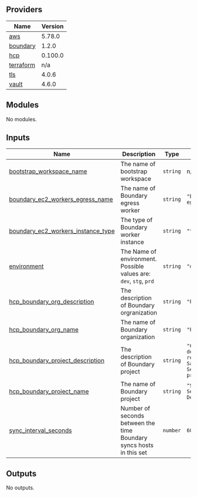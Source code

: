 <!-- BEGIN_TF_DOCS -->
## Providers

| Name | Version |
|------|---------|
| <a name="provider_aws"></a> [aws](#provider\_aws) | 5.78.0 |
| <a name="provider_boundary"></a> [boundary](#provider\_boundary) | 1.2.0 |
| <a name="provider_hcp"></a> [hcp](#provider\_hcp) | 0.100.0 |
| <a name="provider_terraform"></a> [terraform](#provider\_terraform) | n/a |
| <a name="provider_tls"></a> [tls](#provider\_tls) | 4.0.6 |
| <a name="provider_vault"></a> [vault](#provider\_vault) | 4.6.0 |

## Modules

No modules.

## Inputs

| Name | Description | Type | Default | Required |
|------|-------------|------|---------|:--------:|
| <a name="input_bootstrap_workspace_name"></a> [bootstrap\_workspace\_name](#input\_bootstrap\_workspace\_name) | The name of bootstrap workspace | `string` | n/a | yes |
| <a name="input_boundary_ec2_workers_egress_name"></a> [boundary\_ec2\_workers\_egress\_name](#input\_boundary\_ec2\_workers\_egress\_name) | The name of Boundary egress worker | `string` | `"boundary-egress-worker"` | no |
| <a name="input_boundary_ec2_workers_instance_type"></a> [boundary\_ec2\_workers\_instance\_type](#input\_boundary\_ec2\_workers\_instance\_type) | The type of Boundary worker instance | `string` | `"t2.micro"` | no |
| <a name="input_environment"></a> [environment](#input\_environment) | The Name of environment. Possible values are: `dev`, `stg`, `prd` | `string` | `"dev"` | no |
| <a name="input_hcp_boundary_org_description"></a> [hcp\_boundary\_org\_description](#input\_hcp\_boundary\_org\_description) | The description of Boundary orgranization | `string` | `"Pogosoftware"` | no |
| <a name="input_hcp_boundary_org_name"></a> [hcp\_boundary\_org\_name](#input\_hcp\_boundary\_org\_name) | The name of Boundary organization | `string` | `"Pogosoftware"` | no |
| <a name="input_hcp_boundary_project_description"></a> [hcp\_boundary\_project\_description](#input\_hcp\_boundary\_project\_description) | The description of Boundary project | `string` | `"Contains develop resources for SafePass Sentinel project"` | no |
| <a name="input_hcp_boundary_project_name"></a> [hcp\_boundary\_project\_name](#input\_hcp\_boundary\_project\_name) | The name of Boundary project | `string` | `"SafePass Sentinel Develop"` | no |
| <a name="input_sync_interval_seconds"></a> [sync\_interval\_seconds](#input\_sync\_interval\_seconds) | Number of seconds between the time Boundary syncs hosts in this set | `number` | `60` | no |

## Outputs

No outputs.
<!-- END_TF_DOCS -->

